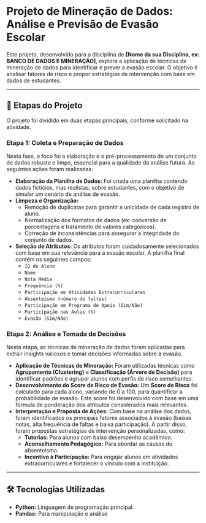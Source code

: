 # Projeto de Mineração de Dados: Análise e Previsão de Evasão Escolar

Este projeto, desenvolvido para a disciplina de **[Nome da sua Disciplina, ex: BANCO DE DADOS E MINERAÇÃO]**, explora a aplicação de técnicas de mineração de dados para identificar e prever a evasão escolar. O objetivo é analisar fatores de risco e propor estratégias de intervenção com base em dados de estudantes.

---

## 🚀 Etapas do Projeto

O projeto foi dividido em duas etapas principais, conforme solicitado na atividade.

### Etapa 1: Coleta e Preparação de Dados

Nesta fase, o foco foi a elaboração e o pré-processamento de um conjunto de dados robusto e limpo, essencial para a qualidade da análise futura. As seguintes ações foram realizadas:

- **Elaboração da Planilha de Dados:** Foi criada uma planilha contendo dados fictícios, mas realistas, sobre estudantes, com o objetivo de simular um cenário de análise de evasão.
- **Limpeza e Organização:**
  - Remoção de duplicatas para garantir a unicidade de cada registro de aluno.
  - Normalização dos formatos de dados (ex: conversão de porcentagens e tratamento de valores categóricos).
  - Correção de inconsistências para assegurar a integridade do conjunto de dados.
- **Seleção de Atributos:** Os atributos foram cuidadosamente selecionados com base em sua relevância para a evasão escolar. A planilha final contém os seguintes campos:
  - `ID do Aluno`
  - `Nome`
  - `Nota Média`
  - `Frequência (%)`
  - `Participação em Atividades Extracurriculares`
  - `Absenteísmo (número de faltas)`
  - `Participação em Programa de Apoio (Sim/Não)`
  - `Participação nas Aulas (%)`
  - `Evasão (Sim/Não)`

### Etapa 2: Análise e Tomada de Decisões

Nesta etapa, as técnicas de mineração de dados foram aplicadas para extrair insights valiosos e tomar decisões informadas sobre a evasão.

- **Aplicação de Técnicas de Mineração:** Foram utilizadas técnicas como **Agrupamento (Clustering)** e **Classificação (Árvore de Decisão)** para identificar padrões e agrupar alunos com perfis de risco semelhantes.
- **Desenvolvimento do Score de Risco de Evasão:** Um **Score de Risco** foi calculado para cada aluno, variando de 0 a 100, para quantificar a probabilidade de evasão. Este score foi desenvolvido com base em uma fórmula de ponderação dos atributos considerados mais relevantes.
- **Interpretação e Proposta de Ações:** Com base na análise dos dados, foram identificados os principais fatores associados à evasão (baixas notas, alta frequência de faltas e baixa participação). A partir disso, foram propostas estratégias de intervenção personalizadas, como:
  - **Tutorias:** Para alunos com baixo desempenho acadêmico.
  - **Aconselhamento Pedagógico:** Para abordar as causas do absenteísmo.
  - **Incentivo à Participação:** Para engajar alunos em atividades extracurriculares e fortalecer o vínculo com a instituição.

---

## 🛠️ Tecnologias Utilizadas

- **Python:** Linguagem de programação principal.
- **Pandas:** Para manipulação e análise
